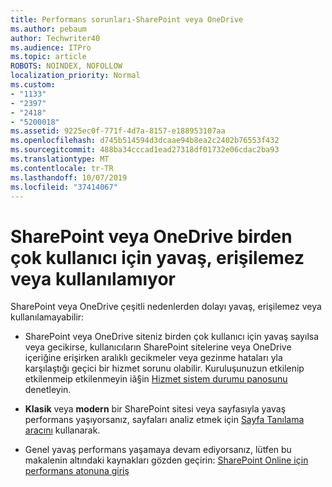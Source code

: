 ```yaml
---
title: Performans sorunları-SharePoint veya OneDrive
ms.author: pebaum
author: Techwriter40
ms.audience: ITPro
ms.topic: article
ROBOTS: NOINDEX, NOFOLLOW
localization_priority: Normal
ms.custom:
- "1133"
- "2397"
- "2418"
- "5200018"
ms.assetid: 9225ec0f-771f-4d7a-8157-e188953107aa
ms.openlocfilehash: d745b514594d3dcaae94b8ea2c2402b76553f432
ms.sourcegitcommit: 488ba34cccad1ead27318df01732e06cdac2ba93
ms.translationtype: MT
ms.contentlocale: tr-TR
ms.lasthandoff: 10/07/2019
ms.locfileid: "37414067"
---
```

# <a name="sharepoint-or-onedrive-slow-inaccessible-or-unavailable-for-multiple-users"></a>SharePoint veya OneDrive birden çok kullanıcı için yavaş, erişilemez veya kullanılamıyor

SharePoint veya OneDrive çeşitli nedenlerden dolayı yavaş, erişilemez veya kullanılamayabilir:
  
- SharePoint veya OneDrive siteniz birden çok kullanıcı için yavaş sayılsa veya gecikirse, kullanıcıların SharePoint sitelerine veya OneDrive içeriğine erişirken aralıklı gecikmeler veya gezinme hataları yla karşılaştığı geçici bir hizmet sorunu olabilir. Kuruluşunuzun etkilenip etkilenmeip etkilenmeyin iã§in [Hizmet sistem durumu panosunu](https://admin.microsoft.com/AdminPortal/Home#/servicehealth) denetleyin.
  
- **Klasik** veya **modern** bir SharePoint sitesi veya sayfasıyla yavaş performans yaşıyorsanız, sayfaları analiz etmek için [Sayfa Tanılama aracını](https://aka.ms/perftool) kullanarak.
  
- Genel yavaş performans yaşamaya devam ediyorsanız, lütfen bu makalenin altındaki kaynakları gözden geçirin: [SharePoint Online için performans atonuna giriş](https://go.microsoft.com/fwlink/?linkid=2024334)
  